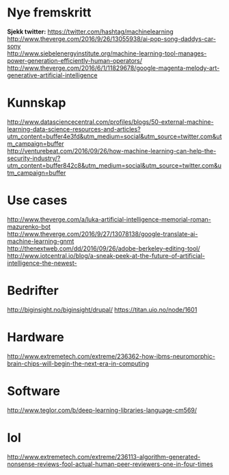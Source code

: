 # Nye fremskritt
<b>Sjekk twitter:</b> https://twitter.com/hashtag/machinelearning <br>
http://www.theverge.com/2016/9/26/13055938/ai-pop-song-daddys-car-sony <br>
http://www.siebelenergyinstitute.org/machine-learning-tool-manages-power-generation-efficiently-human-operators/ <br>
http://www.theverge.com/2016/6/1/11829678/google-magenta-melody-art-generative-artificial-intelligence

# Kunnskap
http://www.datasciencecentral.com/profiles/blogs/50-external-machine-learning-data-science-resources-and-articles?utm_content=buffer4e3fd&utm_medium=social&utm_source=twitter.com&utm_campaign=buffer <br>
http://venturebeat.com/2016/09/26/how-machine-learning-can-help-the-security-industry/?utm_content=buffer842c8&utm_medium=social&utm_source=twitter.com&utm_campaign=buffer 

# Use cases
http://www.theverge.com/a/luka-artificial-intelligence-memorial-roman-mazurenko-bot <br>
http://www.theverge.com/2016/9/27/13078138/google-translate-ai-machine-learning-gnmt <br>
http://thenextweb.com/dd/2016/09/26/adobe-berkeley-editing-tool/ <br>
http://www.iotcentral.io/blog/a-sneak-peek-at-the-future-of-artificial-intelligence-the-newest-

# Bedrifter
http://biginsight.no/biginsight/drupal/
https://titan.uio.no/node/1601

# Hardware
http://www.extremetech.com/extreme/236362-how-ibms-neuromorphic-brain-chips-will-begin-the-next-era-in-computing

# Software
http://www.teglor.com/b/deep-learning-libraries-language-cm569/

# lol
http://www.extremetech.com/extreme/236113-algorithm-generated-nonsense-reviews-fool-actual-human-peer-reviewers-one-in-four-times
